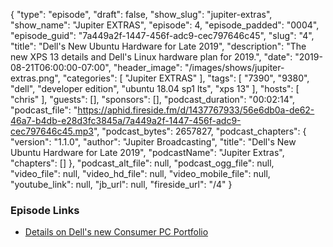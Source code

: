 {
  "type": "episode",
  "draft": false,
  "show_slug": "jupiter-extras",
  "show_name": "Jupiter EXTRAS",
  "episode": 4,
  "episode_padded": "0004",
  "episode_guid": "7a449a2f-1447-456f-adc9-cec797646c45",
  "slug": "4",
  "title": "Dell's New Ubuntu Hardware for Late 2019",
  "description": "The new XPS 13 details and Dell's Linux hardware plan for 2019.",
  "date": "2019-08-21T06:00:00-07:00",
  "header_image": "/images/shows/jupiter-extras.png",
  "categories": [
    "Jupiter EXTRAS"
  ],
  "tags": [
    "7390",
    "9380",
    "dell",
    "developer edition",
    "ubuntu 18.04 sp1 lts",
    "xps 13"
  ],
  "hosts": [
    "chris"
  ],
  "guests": [],
  "sponsors": [],
  "podcast_duration": "00:02:14",
  "podcast_file": "https://aphid.fireside.fm/d/1437767933/56e6db0a-de62-46a7-b4db-e28d3fc3845a/7a449a2f-1447-456f-adc9-cec797646c45.mp3",
  "podcast_bytes": 2657827,
  "podcast_chapters": {
    "version": "1.1.0",
    "author": "Jupiter Broadcasting",
    "title": "Dell's New Ubuntu Hardware for Late 2019",
    "podcastName": "Jupiter Extras",
    "chapters": []
  },
  "podcast_alt_file": null,
  "podcast_ogg_file": null,
  "video_file": null,
  "video_hd_file": null,
  "video_mobile_file": null,
  "youtube_link": null,
  "jb_url": null,
  "fireside_url": "/4"
}


### Episode Links

  * [Details on Dell's new Consumer PC Portfolio](https://blog.dell.com/en-us/dells-new-consumer-pc-portfolio-unveiled-ifa-2019/ "Details on Dell's new Consumer PC Portfolio")


